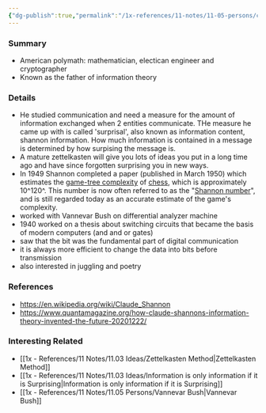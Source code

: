 ```yaml
---
{"dg-publish":true,"permalink":"/1x-references/11-notes/11-05-persons/claude-shannon/"}
---
```



### Summary
- American  polymath: mathematician, electican engineer and cryptographer
- Known as the father of information theory

### Details
- He studied communication and need a measure for the amount of information exchanged when 2 entities communicate. THe measure he came up with is called 'surprisal', also known as information content, shannon information. How much information is contained in a message is determined by how surpising the message is.
- A mature zettelkasten will give you lots of ideas you put in a long time ago and have since forgotten surprising you in new ways.
- In 1949 Shannon completed a paper (published in March 1950) which estimates the [game-tree complexity](https://en.wikipedia.org/wiki/Game_complexity "Game complexity") of [chess](https://en.wikipedia.org/wiki/Chess "Chess"), which is approximately 10^120^. This number is now often referred to as the "[Shannon number](https://en.wikipedia.org/wiki/Shannon_number "Shannon number")", and is still regarded today as an accurate estimate of the game's complexity.
- worked with Vannevar Bush on differential analyzer machine
- 1940 worked on a thesis about switching circuits that became the basis of modern computers (and and or gates)
- saw that the bit was the fundamental part of digital communication
- it is always more efficient to change the data into bits before transmission
- also interested in juggling and poetry

### References
- https://en.wikipedia.org/wiki/Claude_Shannon
- https://www.quantamagazine.org/how-claude-shannons-information-theory-invented-the-future-20201222/

### Interesting Related
- [[1x - References/11 Notes/11.03 Ideas/Zettelkasten Method\|Zettelkasten Method]]
- [[1x - References/11 Notes/11.03 Ideas/Information is only information if it is Surprising\|Information is only information if it is Surprising]]
- [[1x - References/11 Notes/11.05 Persons/Vannevar Bush\|Vannevar Bush]]